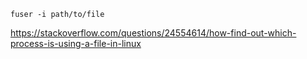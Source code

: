 `fuser -i path/to/file`

https://stackoverflow.com/questions/24554614/how-find-out-which-process-is-using-a-file-in-linux
